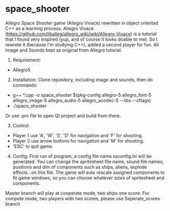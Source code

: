 # space_shooter
Allegro Space Shooter game (Allegro Vivace) rewritten in object oriented C++ as a learning process.
Allegro Vivace (https://github.com/liballeg/allegro_wiki/wiki/Allegro-Vivace) is a tutorial that I found very inspired (yup, and of course it looks doable to me). So I rewrote it (because I'm studying C++), added a second player for fun.
All Image and Sounds kept as original from Allegro tutorial.

1. Requirement:
- Allegro5

2. Installation: Clone repository, including image and sounds, then do commands:
- g++ *.cpp -o space_shooter $(pkg-config allegro-5 allegro_font-5 allegro_image-5 allegro_audio-5 allegro_acodec-5 --libs --cflags)
- ./space_shooter

Or use .pro file to open Qt project and build from there. 

3. Control: 
- Player 1 use 'A', 'W', 'S', 'D' for navigation and 'F' for shooting.
- Player 2 use arrow buttons for navigation and 'M' for shooting.
- 'ESC' to quit game.

4. Config:
First run of program, a config file name ssconfig.ini will be generated.
You can change the spritesheet file name, sound file names, positions and dim 
of components such as ships, aliens, explode effects...on this file. The game will
auto rescale assigned components to fit game windows, so you can choose whatever
sizes of spritesheet and components.


Master branch will play at cooperate mode, two ships one score.
For compete mode, two players with two scores, please use Seperate_scores branch
